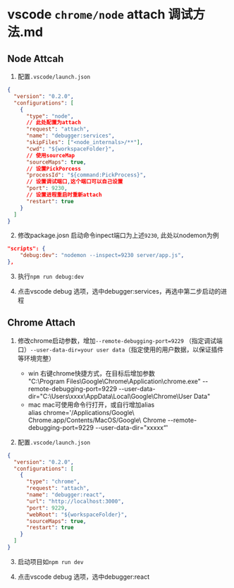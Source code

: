# vscode `chrome/node` attach 调试方法.md

## Node Attcah
1. 配置`.vscode/launch.json`
```json
{
  "version": "0.2.0",
  "configurations": [
    {
      "type": "node",
      // 此处配置为attach
      "request": "attach",
      "name": "debugger:services",
      "skipFiles": ["<node_internals>/**"],
      "cwd": "${workspaceFolder}",
      // 使用sourceMap
      "sourceMaps": true,
      // 设置PickPorcess
      "processId": "${command:PickProcess}",
      // 设置调试端口,这个端口可以自己设置
      "port": 9230,
      // 设置进程重启时重新attach
      "restart": true
    }
  ]
}
```
2. 修改package.josn 启动命令inpect端口为上述`9230`, 此处以nodemon为例
```json
"scripts": {
    "debug:dev": "nodemon --inspect=9230 server/app.js",
},
```

3. 执行`npm run debug:dev`

4. 点击vscode debug 选项，选中debugger:services，再选中第二步启动的进程

## Chrome Attach

1. 修改chrome启动参数，增加`--remote-debugging-port=9229` （指定调试端口）`--user-data-dir=your user data`（指定使用的用户数据，以保证插件等环境完整）
    - win 
        右键chrome快捷方式，在目标后增加参数  
        "C:\Program Files\Google\Chrome\Application\chrome.exe" --remote-debugging-port=9229 --user-data-dir="C:\Users\xxxx\AppData\Local\Google\Chrome\User Data"
    - mac
        mac可使用命令行打开，或自行增加alias  
        alias chrome='/Applications/Google\ Chrome.app/Contents/MacOS/Google\ Chrome  --remote-debugging-port=9229 --user-data-dir="xxxxx“'

2. 配置`.vscode/launch.json`
```json
{
  "version": "0.2.0",
  "configurations": [
    {
      "type": "chrome",
      "request": "attach",
      "name": "debugger:react",
      "url": "http://localhost:3000",
      "port": 9229,
      "webRoot": "${workspaceFolder}",
      "sourceMaps": true,
      "restart": true
    }
  ]
}

```
3. 启动项目如`npm run dev`

4. 点击vscode debug 选项，选中debugger:react
